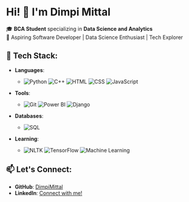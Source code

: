 # Hi! 👋  I'm Dimpi Mittal

🎓 **BCA Student** specializing in **Data Science and Analytics**  
🌟 Aspiring Software Developer | Data Science Enthusiast | Tech Explorer 


## 💼 Tech Stack:

- **Languages**: 
  - ![Python](https://img.shields.io/badge/Python-3776AB?logo=python&logoColor=white)    ![C++](https://img.shields.io/badge/C%2B%2B-00599C?logo=c%2B%2B&logoColor=white)    ![HTML](https://img.shields.io/badge/HTML-E34F26?logo=html5&logoColor=white)    ![CSS](https://img.shields.io/badge/CSS-1572B6?logo=css3&logoColor=white)   ![JavaScript](https://img.shields.io/badge/JavaScript-F7DF1E?logo=javascript&logoColor=black)

- **Tools**: 
  - ![Git](https://img.shields.io/badge/Git-F05032?logo=git&logoColor=white)  ![Power BI](https://img.shields.io/badge/Power%20BI-F2C94C?logo=power-bi&logoColor=black)  ![Django](https://img.shields.io/badge/Django-092E20?logo=django&logoColor=white)

- **Databases**: 
  - ![SQL](https://img.shields.io/badge/SQL-003B57?logo=sqlite&logoColor=white)

- **Learning**: 
  - ![NLTK](https://img.shields.io/badge/NLTK-5C5C5C?logo=python&logoColor=white)  ![TensorFlow](https://img.shields.io/badge/TensorFlow-FF6F20?logo=tensorflow&logoColor=white)  ![Machine Learning](https://img.shields.io/badge/Machine%20Learning-FFCC00?logo=google&logoColor=black)



## 📫 Let's Connect:
- **GitHub**: [DimpiMittal](https://github.com/DimpiMittal)
- **LinkedIn**: [Connect with me!](https://www.linkedin.com/in/dimpi-mittal-323b032b4)

